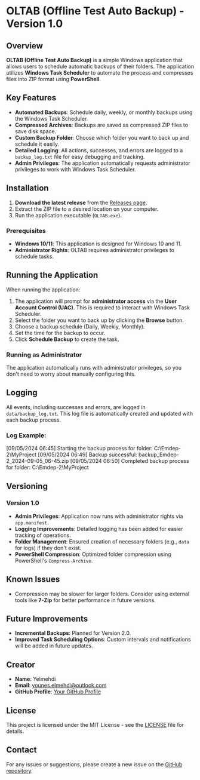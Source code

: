 # OLTAB (Offline Test Auto Backup) - Version 1.0

## Overview

**OLTAB (Offline Test Auto Backup)** is a simple Windows application that allows users to schedule automatic backups of their folders. The application utilizes **Windows Task Scheduler** to automate the process and compresses files into ZIP format using **PowerShell**.

## Key Features

- **Automated Backups**: Schedule daily, weekly, or monthly backups using the Windows Task Scheduler.
- **Compressed Archives**: Backups are saved as compressed ZIP files to save disk space.
- **Custom Backup Folder**: Choose which folder you want to back up and schedule it easily.
- **Detailed Logging**: All actions, successes, and errors are logged to a `backup_log.txt` file for easy debugging and tracking.
- **Admin Privileges**: The application automatically requests administrator privileges to work with Windows Task Scheduler.

## Installation

1. **Download the latest release** from the [Releases page](https://github.com/YounesElMehdi/OLTAB/releases).
2. Extract the ZIP file to a desired location on your computer.
3. Run the application executable (`OLTAB.exe`).

### Prerequisites

- **Windows 10/11**: This application is designed for Windows 10 and 11.
- **Administrator Rights**: OLTAB requires administrator privileges to schedule tasks.

## Running the Application

When running the application:

1. The application will prompt for **administrator access** via the **User Account Control (UAC)**. This is required to interact with Windows Task Scheduler.
2. Select the folder you want to back up by clicking the **Browse** button.
3. Choose a backup schedule (Daily, Weekly, Monthly).
4. Set the time for the backup to occur.
5. Click **Schedule Backup** to create the task.

### Running as Administrator

The application automatically runs with administrator privileges, so you don't need to worry about manually configuring this.

## Logging

All events, including successes and errors, are logged in `data/backup_log.txt`. This log file is automatically created and updated with each backup process.

### Log Example:
[09/05/2024 06:45] Starting the backup process for folder: C:\Emdep-2\MyProject 
[09/05/2024 06:49] Backup successful: backup_Emdep-2_2024-09-05_06-45.zip 
[09/05/2024 06:50] Completed backup process for folder: C:\Emdep-2\MyProject

## Versioning

### Version 1.0

- **Admin Privileges**: Application now runs with administrator rights via `app.manifest`.
- **Logging Improvements**: Detailed logging has been added for easier tracking of operations.
- **Folder Management**: Ensured creation of necessary folders (e.g., `data` for logs) if they don't exist.
- **PowerShell Compression**: Optimized folder compression using PowerShell's `Compress-Archive`.

## Known Issues

- Compression may be slower for larger folders. Consider using external tools like **7-Zip** for better performance in future versions.

## Future Improvements

- **Incremental Backups**: Planned for Version 2.0.
- **Improved Task Scheduling Options**: Custom intervals and notifications will be added in future updates.

## Creator

- **Name**: Yelmehdi
- **Email**: [younes.elmehdi@outlook.com](mailto:younes.elmehdi@outlook.com)
- **GitHub Profile**: [Your GitHub Profile](https://github.com/YounesElMehdi)

## License

This project is licensed under the MIT License - see the [LICENSE](https://github.com/YounesElMehdi/OLTAB/LICENSE) file for details.

## Contact

For any issues or suggestions, please create a new issue on the [GitHub repository](https://github.com/YounesElMehdi/OLTAB/issues).
